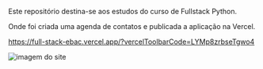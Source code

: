 Este repositório destina-se aos estudos do curso de Fullstack Python.

Onde foi criada uma agenda de contatos e publicada a aplicação na Vercel.

https://full-stack-ebac.vercel.app/?vercelToolbarCode=LYMp8zrbseTgwo4


![imagem do site](https://github.com/EmersonPenelli/FullStack-EBAC/assets/132641090/5e5b49e8-371b-4d7f-a4fa-4f231a19d041)

